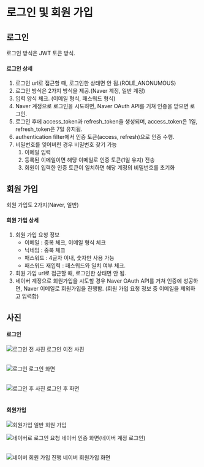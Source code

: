 # 로그인 및 회원 가입

## 로그인
로그인 방식은 JWT 토큰 방식. <br/>

#### 로그인 상세
1. 로그인 url로 접근할 때, 로그인한 상태면 안 됨.(ROLE_ANONUMOUS)
2. 로그인 방식은 2가지 방식을 제공.(Naver 계정, 일반 계정)
3. 입력 양식 체크. (이메일 형식, 패스워드 형식)
4. Naver 계정으로 로그인을 시도하면, Naver OAuth API를 거쳐 인증을 받으면 로그인.
5. 로그인 후에 access_token과 refresh_token을 생성되며, access_token은 1일, refresh_token은 7일 유지됨.
6. authentication filter에서 인증 토큰(access, refresh)으로 인증 수행.
7. 비밀번호를 잊어버린 경우 비밀번호 찾기 가능
      1. 이메일 입력
      2. 등록된 이메일이면 해당 이메일로 인증 토큰(1일 유지) 전송
      3. 회원이 입력한 인증 토큰이 일치하면 해당 계정의 비밀번호를 초기화

## 회원 가입
회원 가입도 2가지(Naver, 일반) <br/>

#### 회원 가입 상세
1. 회원 가입 요청 정보
     - 이메일 : 중복 체크, 이메일 형식 체크
     - 닉네임 : 중복 체크
     - 패스워드 : 4글자 이내, 숫자만 사용 가능
     - 패스워드 재입력 : 패스워드와 일치 여부 체크.
2. 회원 가입 url로 접근할 때, 로그인한 상태면 안 됨.
3. 네이버 계정으로 회원가입을 시도할 경우 Naver OAuth API를 거쳐 인증에 성공하면, Naver 이메일로 회원가입을 진행함. (회원 가입 요청 정보 중 이메일을 제외하고 입력함)

## 사진

#### 로그인 
![로그인 전 사진](https://github.com/gihohpkl12/demo_project/assets/43335818/c3635ffe-467b-479c-a37e-a3a9b4317cab)
로그인 이전 사진 <br/>
<br/>

![로그인](https://github.com/gihohpkl12/demo_project/assets/43335818/e239d63f-536e-4e00-b2ca-4b4188a2f8fb)
로그인 화면 <br/>
<br/>

![로그인 후 사진](https://github.com/gihohpkl12/demo_project/assets/43335818/e9cebf4e-d3ab-464e-9aa7-dc687ba11811)
로그인 후 화면<br/>
<br/>

#### 회원가입
![회원가입](https://github.com/gihohpkl12/demo_project/assets/43335818/49bea378-9dd8-4e67-a0b5-080f6393607b)
일반 회원 가입 <br/>

![네이버로 로그인 요청](https://github.com/gihohpkl12/demo_project/assets/43335818/3d5ed84f-c9e8-4424-9ffd-4670645ea2de)
네이버 인증 화면(네이버 계정 로그인)<br/>
<br/>

![네이버 회원 가입 진행](https://github.com/gihohpkl12/demo_project/assets/43335818/5401b51c-3c8e-4f4b-bef6-b015d6ef96bb)
네이버 회원가입 화면 <br/>



